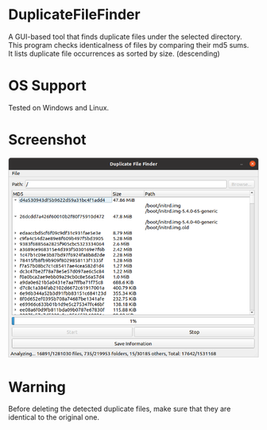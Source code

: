 # DuplicateFileFinder
 A GUI-based tool that finds duplicate files under the selected directory.  
 This program checks identicalness of files by comparing their md5 sums.  
 It lists duplicate file occurrences as sorted by size. (descending)

# OS Support  
 Tested on Windows and Linux.

# Screenshot
 ![Screenshot](https://raw.githubusercontent.com/ender-s/DuplicateFileFinder/main/ss.png)

# Warning
 Before deleting the detected duplicate files, make sure that they are identical to the original one.